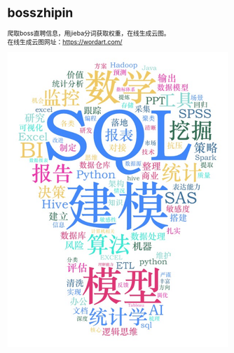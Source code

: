 # bosszhipin
爬取boss直聘信息，用jieba分词获取权重，在线生成云图。  
在线生成云图网址：https://wordart.com/  

![](https://github.com/cqzan/bosszhipin/blob/master/WordArt.jpeg)
